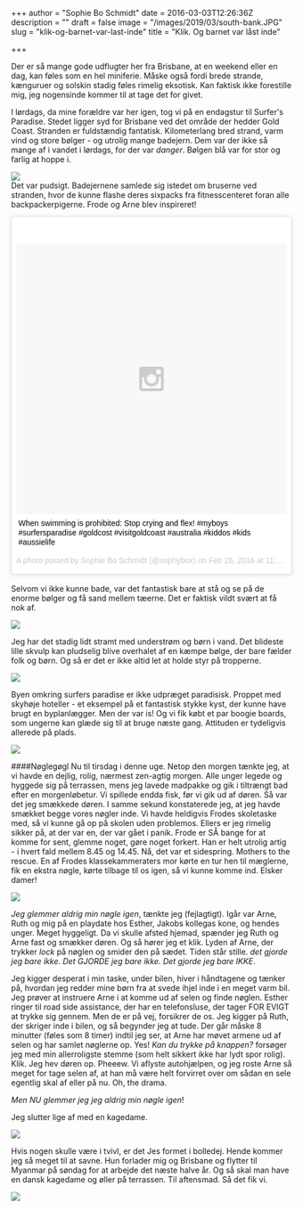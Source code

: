 +++
author = "Sophie Bo Schmidt"
date = 2016-03-03T12:26:36Z
description = ""
draft = false
image = "/images/2019/03/south-bank.JPG"
slug = "klik-og-barnet-var-last-inde"
title = "Klik. Og barnet var låst inde"

+++


Der er så mange gode udflugter her fra Brisbane, at en weekend eller en dag, kan føles som en hel miniferie. Måske også fordi brede strande, kænguruer og solskin stadig føles rimelig eksotisk. Kan faktisk ikke forestille mig, jeg nogensinde kommer til at tage det for givet. 

I lørdags, da mine forældre var her igen, tog vi på en endagstur til Surfer's Paradise. Stedet ligger syd for Brisbane ved det område der hedder Gold Coast. Stranden er fuldstændig fantatisk. Kilometerlang bred strand, varm vind og store bølger - og utrolig mange badejern. Dem var der ikke så mange af i vandet i lørdags, for der var *danger*. Bølgen blå var for stor og farlig at hoppe i.  

![](/content/images/2016/03/IMG_0005.JPG)
<br/>
Det var pudsigt. Badejernene samlede sig istedet om bruserne ved stranden, hvor de kunne flashe deres sixpacks fra fitnesscenteret foran alle backpackerpigerne. Frode og Arne blev inspireret! 

<blockquote class="instagram-media" data-instgrm-captioned data-instgrm-version="6" style=" background:#FFF; border:0; border-radius:3px; box-shadow:0 0 1px 0 rgba(0,0,0,0.5),0 1px 10px 0 rgba(0,0,0,0.15); margin: 1px; max-width:658px; padding:0; width:99.375%; width:-webkit-calc(100% - 2px); width:calc(100% - 2px);"><div style="padding:8px;"> <div style=" background:#F8F8F8; line-height:0; margin-top:40px; padding:50.0% 0; text-align:center; width:100%;"> <div style=" background:url(data:image/png;base64,iVBORw0KGgoAAAANSUhEUgAAACwAAAAsCAMAAAApWqozAAAAGFBMVEUiIiI9PT0eHh4gIB4hIBkcHBwcHBwcHBydr+JQAAAACHRSTlMABA4YHyQsM5jtaMwAAADfSURBVDjL7ZVBEgMhCAQBAf//42xcNbpAqakcM0ftUmFAAIBE81IqBJdS3lS6zs3bIpB9WED3YYXFPmHRfT8sgyrCP1x8uEUxLMzNWElFOYCV6mHWWwMzdPEKHlhLw7NWJqkHc4uIZphavDzA2JPzUDsBZziNae2S6owH8xPmX8G7zzgKEOPUoYHvGz1TBCxMkd3kwNVbU0gKHkx+iZILf77IofhrY1nYFnB/lQPb79drWOyJVa/DAvg9B/rLB4cC+Nqgdz/TvBbBnr6GBReqn/nRmDgaQEej7WhonozjF+Y2I/fZou/qAAAAAElFTkSuQmCC); display:block; height:44px; margin:0 auto -44px; position:relative; top:-22px; width:44px;"></div></div> <p style=" margin:8px 0 0 0; padding:0 4px;"> <a href="https://www.instagram.com/p/BCSAxciy37t/" style=" color:#000; font-family:Arial,sans-serif; font-size:14px; font-style:normal; font-weight:normal; line-height:17px; text-decoration:none; word-wrap:break-word;" target="_blank">When swimming is prohibited: Stop crying and flex!  #myboys #surfersparadise #goldcost #visitgoldcoast #australia #kiddos #kids #aussielife</a></p> <p style=" color:#c9c8cd; font-family:Arial,sans-serif; font-size:14px; line-height:17px; margin-bottom:0; margin-top:8px; overflow:hidden; padding:8px 0 7px; text-align:center; text-overflow:ellipsis; white-space:nowrap;">A photo posted by Sophie Bo Schmidt (@sophybox) on <time style=" font-family:Arial,sans-serif; font-size:14px; line-height:17px;" datetime="2016-02-27T07:32:07+00:00">Feb 26, 2016 at 11:32pm PST</time></p></div></blockquote>
<script async defer src="//platform.instagram.com/en_US/embeds.js"></script>
<br/>
Selvom vi ikke kunne bade, var det fantastisk bare at stå og se på de enorme bølger og få sand mellem tæerne. Det er faktisk vildt svært at få nok af. 

![](/content/images/2016/03/IMG_0003.JPG)

Jeg har det stadig lidt stramt med understrøm og børn i vand. Det blideste lille skvulp kan pludselig blive overhalet af en kæmpe bølge, der bare fælder folk og børn. Og så er det er ikke altid let at holde styr på tropperne. 

![](/content/images/2016/03/IMG_0004.JPG)

Byen omkring surfers paradise er ikke udpræget paradisisk.  Proppet med skyhøje hoteller - et eksempel på et fantastisk stykke kyst, der kunne have brugt en byplanlægger. Men der var is! Og vi fik købt et par boogie boards, som ungerne kan glæde sig til at bruge næste gang. Attituden er tydeligvis allerede på plads.  

![](/content/images/2016/03/IMG_9945.JPG)

####Nøglegøgl
Nu til tirsdag i denne uge. Netop den morgen tænkte jeg, at vi havde en dejlig, rolig, nærmest zen-agtig morgen. Alle unger legede og hyggede sig på terrassen, mens jeg lavede madpakke og gik i tiltrængt bad efter en morgenløbetur. Vi spillede endda fisk, før vi gik ud af døren. Så var det jeg smækkede døren. I samme sekund konstaterede jeg, at jeg havde smækket begge vores nøgler inde. Vi havde heldigvis Frodes skoletaske med, så vi kunne gå op på skolen uden problemos. Ellers er jeg rimelig sikker på, at der var en, der var gået i panik. Frode er SÅ bange for at komme for sent, glemme noget, gøre noget forkert. Han er helt utrolig artig - i hvert fald mellem 8.45 og 14.45. Nå, det var et sidespring. Mothers to the rescue. En af Frodes klassekammeraters mor kørte en tur hen til mæglerne, fik en ekstra nøgle, kørte tilbage til os igen, så vi kunne komme ind. Elsker damer!

![](/content/images/2016/03/IMG_9719.JPG)

*Jeg glemmer aldrig min nøgle igen*, tænkte jeg (fejlagtigt). Igår var Arne, Ruth og mig på en playdate hos Esther, Jakobs kollegas kone, og hendes unger. Meget hyggeligt. Da vi skulle afsted hjemad, spænder jeg Ruth og Arne fast og smækker døren. Og så hører jeg et klik. Lyden af Arne, der trykker *lock* på nøglen og smider den på sædet. Tiden står stille. *det gjorde jeg bare ikke. Det GJORDE jeg bare ikke. Det gjorde jeg bare IKKE*.

Jeg kigger desperat i min taske, under bilen, hiver i håndtagene og tænker på, hvordan jeg redder mine børn fra at svede ihjel inde i en meget varm bil. Jeg prøver at instruere Arne i at komme ud af selen og finde nøglen. Esther ringer til road side assistance, der har en telefonsluse, der tager FOR EVIGT at trykke sig gennem. Men de er på vej, forsikrer de os. Jeg kigger på Ruth, der skriger inde i bilen, og så begynder jeg at tude. Der går måske 8 minutter (føles som 8 timer) indtil jeg ser, at Arne har møvet armene ud af selen og har samlet nøglerne op. Yes! *Kan du trykke på knappen?* forsøger jeg med min allerroligste stemme (som helt sikkert ikke har lydt spor rolig). Klik. Jeg hev døren op. Pheeew. Vi aflyste autohjælpen, og jeg roste Arne så meget for tage selen af, at han må være helt forvirret over om sådan en sele egentlig skal af eller på nu. Oh, the drama. 

*Men NU glemmer jeg jeg aldrig min nøgle igen*!

Jeg slutter lige af med en kagedame. 

![](/content/images/2016/03/IMG_0002.JPG)

Hvis nogen skulle være i tvivl, er det Jes formet i bolledej. Hende kommer jeg så meget til at savne. Hun forlader mig og Brisbane og flytter til Myanmar på søndag for at arbejde det næste halve år. Og så skal man have en dansk kagedame og øller på terrassen. Til aftensmad. Så det fik vi. 

![](/content/images/2016/03/IMG_0001.JPG)


